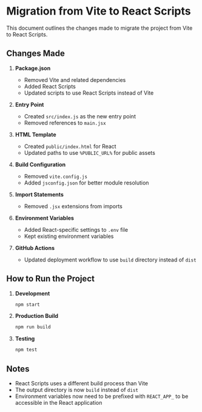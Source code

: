 # Migration from Vite to React Scripts

This document outlines the changes made to migrate the project from Vite to React Scripts.

## Changes Made

1. **Package.json**
   - Removed Vite and related dependencies
   - Added React Scripts
   - Updated scripts to use React Scripts instead of Vite

2. **Entry Point**
   - Created `src/index.js` as the new entry point
   - Removed references to `main.jsx`

3. **HTML Template**
   - Created `public/index.html` for React
   - Updated paths to use `%PUBLIC_URL%` for public assets

4. **Build Configuration**
   - Removed `vite.config.js`
   - Added `jsconfig.json` for better module resolution

5. **Import Statements**
   - Removed `.jsx` extensions from imports

6. **Environment Variables**
   - Added React-specific settings to `.env` file
   - Kept existing environment variables

7. **GitHub Actions**
   - Updated deployment workflow to use `build` directory instead of `dist`

## How to Run the Project

1. **Development**
   ```bash
   npm start
   ```

2. **Production Build**
   ```bash
   npm run build
   ```

3. **Testing**
   ```bash
   npm test
   ```

## Notes

- React Scripts uses a different build process than Vite
- The output directory is now `build` instead of `dist`
- Environment variables now need to be prefixed with `REACT_APP_` to be accessible in the React application